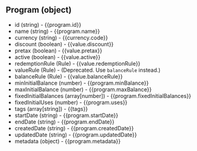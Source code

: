 ## Program (object)
+ id (string) - {{program.id}}
+ name (string) - {{program.name}}
+ currency (string) - {{currency.code}}
+ discount (boolean) - {{value.discount}}
+ pretax (boolean) - {{value.pretax}}
+ active (boolean) - {{value.active}}
+ redemptionRule (Rule) - {{value.redemptionRule}}
+ valueRule (Rule) - (Deprecated. Use `balanceRule` instead.)
+ balanceRule (Rule) - {{value.balanceRule}}
+ minInitialBalance (number) - {{program.minBalance}}
+ maxInitialBalance (number) - {{program.maxBalance}}
+ fixedInitialBalances (array[number]) - {{program.fixedInitialBalances}}
+ fixedInitialUses (number) - {{program.uses}}
+ tags (array[string]) - {{tags}}
+ startDate (string) - {{program.startDate}}
+ endDate (string) - {{program.endDate}}
+ createdDate (string) - {{program.createdDate}}
+ updatedDate (string) - {{program.updatedDate}}
+ metadata (object) - {{program.metadata}}
